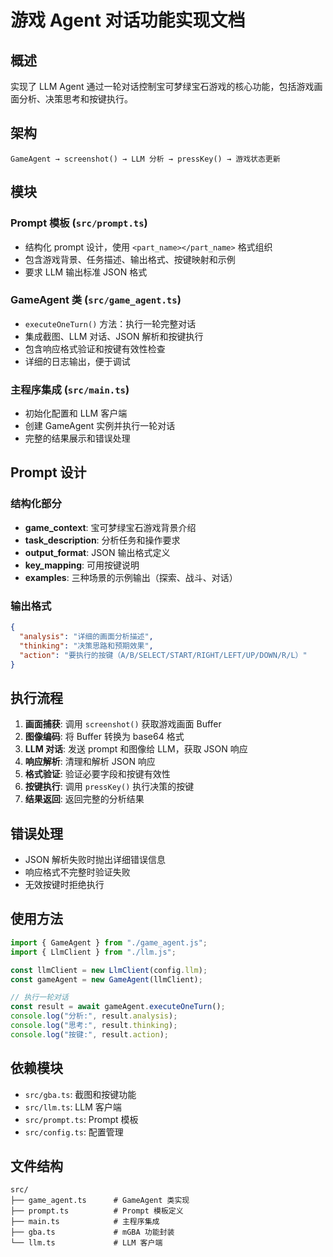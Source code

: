 # 游戏 Agent 对话功能实现文档

## 概述

实现了 LLM Agent 通过一轮对话控制宝可梦绿宝石游戏的核心功能，包括游戏画面分析、决策思考和按键执行。

## 架构

```
GameAgent → screenshot() → LLM 分析 → pressKey() → 游戏状态更新
```

## 模块

### Prompt 模板 (`src/prompt.ts`)
- 结构化 prompt 设计，使用 `<part_name></part_name>` 格式组织
- 包含游戏背景、任务描述、输出格式、按键映射和示例
- 要求 LLM 输出标准 JSON 格式

### GameAgent 类 (`src/game_agent.ts`)
- `executeOneTurn()` 方法：执行一轮完整对话
- 集成截图、LLM 对话、JSON 解析和按键执行
- 包含响应格式验证和按键有效性检查
- 详细的日志输出，便于调试

### 主程序集成 (`src/main.ts`)
- 初始化配置和 LLM 客户端
- 创建 GameAgent 实例并执行一轮对话
- 完整的结果展示和错误处理

## Prompt 设计

### 结构化部分

- **game_context**: 宝可梦绿宝石游戏背景介绍
- **task_description**: 分析任务和操作要求
- **output_format**: JSON 输出格式定义
- **key_mapping**: 可用按键说明
- **examples**: 三种场景的示例输出（探索、战斗、对话）

### 输出格式

```json
{
  "analysis": "详细的画面分析描述",
  "thinking": "决策思路和预期效果",
  "action": "要执行的按键（A/B/SELECT/START/RIGHT/LEFT/UP/DOWN/R/L）"
}
```

## 执行流程

1. **画面捕获**: 调用 `screenshot()` 获取游戏画面 Buffer
2. **图像编码**: 将 Buffer 转换为 base64 格式
3. **LLM 对话**: 发送 prompt 和图像给 LLM，获取 JSON 响应
4. **响应解析**: 清理和解析 JSON 响应
5. **格式验证**: 验证必要字段和按键有效性
6. **按键执行**: 调用 `pressKey()` 执行决策的按键
7. **结果返回**: 返回完整的分析结果

## 错误处理

- JSON 解析失败时抛出详细错误信息
- 响应格式不完整时验证失败
- 无效按键时拒绝执行

## 使用方法

```typescript
import { GameAgent } from "./game_agent.js";
import { LlmClient } from "./llm.js";

const llmClient = new LlmClient(config.llm);
const gameAgent = new GameAgent(llmClient);

// 执行一轮对话
const result = await gameAgent.executeOneTurn();
console.log("分析:", result.analysis);
console.log("思考:", result.thinking);
console.log("按键:", result.action);
```

## 依赖模块

- `src/gba.ts`: 截图和按键功能
- `src/llm.ts`: LLM 客户端
- `src/prompt.ts`: Prompt 模板
- `src/config.ts`: 配置管理

## 文件结构

```
src/
├── game_agent.ts      # GameAgent 类实现
├── prompt.ts          # Prompt 模板定义
├── main.ts            # 主程序集成
├── gba.ts             # mGBA 功能封装
└── llm.ts             # LLM 客户端
```